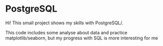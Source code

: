 # PostgreSQL
Hi! This small project shows my skills with PostgreSQL/. 

This code includes some analyse about data and practice matplotlib/seaborn, but my progress with SQL is more interesting for me
